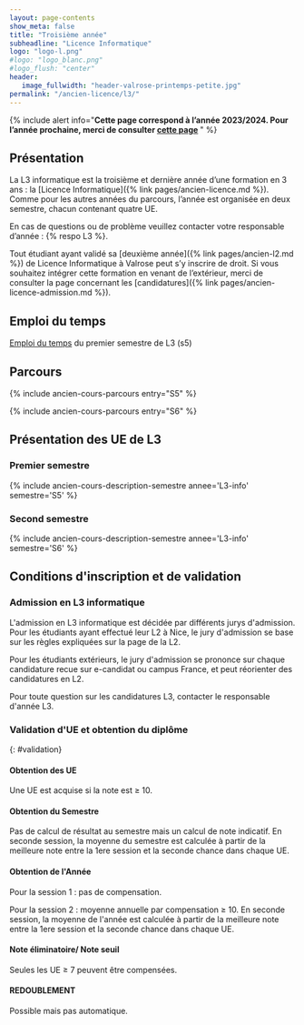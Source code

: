 ```yaml
---
layout: page-contents
show_meta: false
title: "Troisième année"
subheadline: "Licence Informatique"
logo: "logo-l.png"
#logo: "logo_blanc.png"
#logo_flush: "center"
header:
   image_fullwidth: "header-valrose-printemps-petite.jpg"
permalink: "/ancien-licence/l3/"
---
```


{% include alert info="<b>Cette page correspond à l’année 2023/2024. Pour l’année prochaine, merci de consulter [cette page](/licence/l3) </b>" %}


## Présentation ##

La L3 informatique est la troisième et dernière année d’une formation
en 3 ans : la [Licence Informatique]({% link pages/ancien-licence.md
%}). Comme pour les autres années du parcours, l’année est organisée en
deux semestre, chacun contenant quatre UE.

En cas de questions ou de problème veuillez contacter votre
responsable d’année : {% respo L3 %}.

Tout étudiant ayant validé sa [deuxième année]({% link pages/ancien-l2.md
%}) de Licence Informatique à
Valrose peut s’y inscrire de droit. Si vous souhaitez intégrer cette
formation en venant de l’extérieur, merci de consulter la page
concernant les [candidatures]({% link
pages/ancien-licence-admission.md %}).

## Emploi du temps ##

[Emploi du temps](/data/licence/edt-l3-s5.pdf) du premier semestre de L3 (s5)
## Parcours ##

{% include ancien-cours-parcours entry="S5" %}

{% include ancien-cours-parcours entry="S6" %}


## Présentation des UE de L3 ##

### Premier semestre ###

{% include ancien-cours-description-semestre annee='L3-info' semestre='S5' %}

### Second semestre ###

{% include ancien-cours-description-semestre annee='L3-info' semestre='S6' %}



## Conditions d'inscription et de validation ##

### Admission en L3 informatique ###

L'admission en L3 informatique est décidée par différents jurys d'admission.
Pour les étudiants ayant effectué leur L2 à Nice, le jury d'admission se base sur les règles expliquées sur la page de la L2.

Pour les étudiants extérieurs, le jury d'admission se prononce sur chaque candidature recue sur e-candidat ou campus France, et peut réorienter des candidatures en L2.

Pour toute question sur les candidatures L3, contacter le responsable d'année L3.

### Validation d'UE et obtention du diplôme ###
{: #validation}

#### Obtention des UE ####

Une UE est acquise si la note est ≥ 10.

#### Obtention du Semestre ####

Pas de calcul de résultat au semestre mais un calcul de note
indicatif.  En seconde session, la moyenne du semestre est calculée à
partir de la meilleure note entre la 1ere session et la seconde chance
dans chaque UE.

#### Obtention de l'Année ####

Pour la session 1 : pas de compensation.

Pour la session 2 : moyenne annuelle par compensation ≥ 10.  En
seconde session, la moyenne de l'année est calculée à partir de la
meilleure note entre la 1ere session et la seconde chance dans chaque
UE.

#### Note éliminatoire/ Note seuil ####

Seules les UE ≥ 7 peuvent être compensées.

#### REDOUBLEMENT ####

Possible mais pas automatique.
